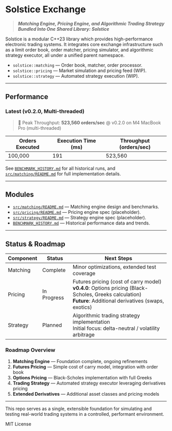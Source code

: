 # Solstice Exchange

> **_Matching Engine, Pricing Engine, and Algorithmic Trading Strategy Bundled Into One Shared Library: Solstice_**

Solstice is a modular C++23 library which provides high-performance electronic trading systems. It integrates core exchange infrastructure such as a limit order book, order matcher, pricing simulator, and algorithmic strategy executor, all under a unified parent namespace.

- `solstice::matching` — Order book, matcher, order processor.
- `solstice::pricing` — Market simulation and pricing feed (WIP).
- `solstice::strategy` — Automated strategy execution (WIP).

---

## Performance

### Latest (v0.2.0, Multi-threaded)

> 🚀 Peak Throughput: **523,560 orders/sec** @ v0.2.0 on M4 MacBook Pro (multi-threaded)

| Orders Executed | Execution Time (ms) | Throughput (orders/sec) |
|------------------|---------------------|--------------------------|
| 100,000          | 191                 | 523,560                  |

See [`BENCHMARK_HISTORY.md`](BENCHMARK_HISTORY.md) for all historical runs, and [`src/matching/README.md`](src/matching/README.md) for full implementation details.

---

## Modules

- [`src/matching/README.md`](src/matching/README.md) — Matching engine design and benchmarks.
- [`src/pricing/README.md`](src/pricing/README.md) — Pricing engine spec (placeholder).
- [`src/strategy/README.md`](src/strategy/README.md) — Strategy engine spec (placeholder).
- [`BENCHMARK_HISTORY.md`](BENCHMARK_HISTORY.md) — Historical performance data and trends.

---

## Status & Roadmap

| Component  | Status      | Next Steps |
|------------|-------------|------------|
| Matching   | Complete | Minor optimizations, extended test coverage |
| Pricing    | In Progress | Futures pricing (cost of carry model)<br>**v0.4.0**: Options pricing (Black-Scholes, Greeks calculation)<br>**Future**: Additional derivatives (swaps, exotics) |
| Strategy   | Planned  | Algorithmic trading strategy implementation<br>Initial focus: delta-neutral / volatility arbitrage |

### Roadmap Overview
1. **Matching Engine** — Foundation complete, ongoing refinements
2. **Futures Pricing** — Simple cost of carry model, integration with order book
3. **Options Pricing** — Black-Scholes implementation with full Greeks
4. **Trading Strategy** — Automated strategy executor leveraging derivatives pricing
5. **Extended Derivatives** — Additional asset classes and pricing models

---

This repo serves as a single, extensible foundation for simulating and testing real-world trading systems in a controlled, performant environment.

MIT License
